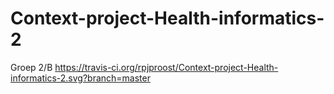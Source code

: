 # Context-project-Health-informatics-2
Groep 2/B
https://travis-ci.org/rpjproost/Context-project-Health-informatics-2.svg?branch=master
